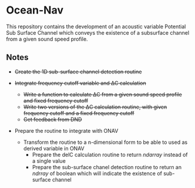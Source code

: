 # Ocean-Nav
This repository contains the development of an acoustic variable Potential Sub Surface Channel which conveys the existence of a subsurface channel from a given sound speed profile. 
## Notes
- ~~Create the 1D sub-surface channel detection routine~~
- ~~Integrate frequency cutoff variable and ΔC calculation~~
    - ~~Write a function to calculate ΔC from a given sound speed profile and fixed frequency cutoff~~
    - ~~Write two versions of the ΔC calculation routine, with given frequency cutoff and a fixed frequency cutoff~~
    - ~~Get feedback from DND~~
    
- Prepare the routine to integrate with ONAV
    - Transform the routine to a n-dimensional form to be able to used as derived variable in ONAV
        - Prepare the delC calculation routine to return _ndarray_ instead of a single value 
        - Prepare the sub-surface chanel detection routine to return an _ndrray_ of boolean which will indicate the existence of sub-surface channel 


